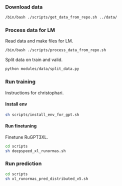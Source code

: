 ### Download data
```bash
/bin/bash ./scripts/get_data_from_repo.sh ../data/
```

### Process data for LM
Read data and make files for LM.
```bash
/bin/bash ./scripts/process_data_from_repo.sh
```

Split data on train and valid.

```bash
python modules/data/split_data.py
```

### Run training
Instructions for christophari.
#### Install env

```bash
sh scripts/install_env_for_gpt.sh
```

#### Run finetuning
Finetune RuGPT3XL.

```bash
cd scripts
sh deepspeed_xl_runormas.sh
```

### Run prediction
```bash
cd scripts
sh xl_runormas_pred_distributed_v5.sh
```

